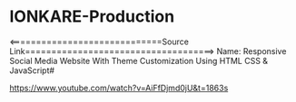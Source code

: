 # IONKARE-Production

<=============================Source Link====================================>
Name: Responsive Social Media Website With Theme Customization Using HTML CSS & JavaScript#

https://www.youtube.com/watch?v=AiFfDjmd0jU&t=1863s
